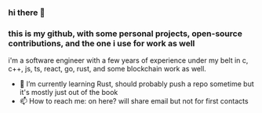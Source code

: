 ### hi there 👋

### this is my github, with some personal projects, open-source contributions, and the one i use for work as well

i'm a software engineer with a few years of experience under my belt in c, c++, js, ts, react, go, rust, and some blockchain work as well.

- 🌱 I’m currently learning Rust, should probably push a repo sometime but it's mostly just out of the book
- 📫 How to reach me: on here? will share email but not for first contacts
